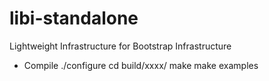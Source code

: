 libi-standalone
===============

Lightweight Infrastructure for Bootstrap Infrastructure


* Compile
  ./configure
  cd build/xxxx/
  make 
  make examples